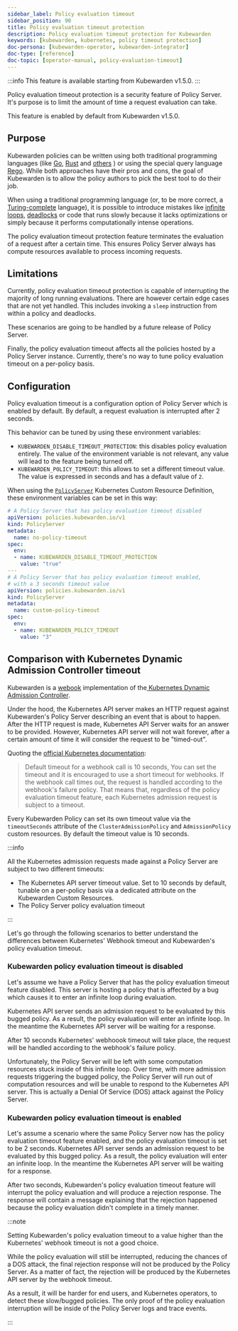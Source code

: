 ```yaml
---
sidebar_label: Policy evaluation timeout
sidebar_position: 90
title: Policy evaluation timeout protection
description: Policy evaluation timeout protection for Kubewarden
keywords: [kubewarden, kubernetes, policy timeout protection]
doc-persona: [kubewarden-operator, kubewarden-integrator]
doc-type: [reference]
doc-topic: [operator-manual, policy-evaluation-timeout]
---
```


<head>
  <link rel="canonical" href="https://docs.kubewarden.io/reference/policy-evaluation-timeout"/>
</head>


:::info
This feature is available starting from Kubewarden v1.5.0.
:::

Policy evaluation timeout protection is a security feature of Policy Server.
It's purpose is to limit the amount of time a request evaluation can take.

This feature is enabled by default from Kubewarden v1.5.0.

## Purpose

Kubewarden policies can be written using both traditional programming languages
(like [Go](../tutorials/writing-policies/go/01-intro-go.md),
[Rust](../tutorials/writing-policies/rust/01-intro-rust.md) and
[others](../tutorials/writing-policies/index.md)
) or using the special query language [Rego](../tutorials/writing-policies/rego/01-intro-rego.md).
While both approaches have their pros and cons, the goal of Kubewarden is to allow the policy
authors to pick the best tool to do their job.

When using a traditional programming language (or, to be
more correct, a [Turing-complete](https://en.wikipedia.org/wiki/Turing_completeness)
language), it is possible to introduce mistakes like
[infinite loops](https://en.wikipedia.org/wiki/Infinite_loop),
[deadlocks](https://en.wikipedia.org/wiki/Deadlock) or code that runs slowly
because it lacks optimizations or simply because it performs computationally
intense operations.

The policy evaluation timeout protection feature terminates the evaluation of
a request after a certain time. This ensures Policy Server always has compute
resources available to process incoming requests.

## Limitations

Currently, policy evaluation timeout protection is capable of interrupting
the majority of long running evaluations.
There are however certain edge cases that are not yet handled. This includes
invoking a `sleep` instruction from within a policy and deadlocks.

These scenarios are going to be handled by a future release of Policy Server.

Finally, the policy evaluation timeout affects all the policies hosted by a
Policy Server instance. Currently, there's no way to tune policy evaluation timeout
on a per-policy basis.

## Configuration

Policy evaluation timeout is a configuration option of Policy Server which is
enabled by default.
By default, a request evaluation is interrupted after 2 seconds.

This behavior can be tuned by using these environment variables:

* `KUBEWARDEN_DISABLE_TIMEOUT_PROTECTION`: this disables policy evaluation entirely.
  The value of the environment variable is not relevant, any value will lead to the
  feature being turned off.
* `KUBEWARDEN_POLICY_TIMEOUT`: this allows to set a different timeout value. The
  value is expressed in seconds and has a default value of `2`.

When using the [`PolicyServer`](https://doc.crds.dev/github.com/kubewarden/kubewarden-controller/policies.kubewarden.io/PolicyServer/v1@v1.4.2)
Kubernetes Custom Resource Definition, these environment variables can be set in
this way:

```yaml
# A Policy Server that has policy evaluation timeout disabled
apiVersion: policies.kubewarden.io/v1
kind: PolicyServer
metadata:
  name: no-policy-timeout
spec:
  env:
  - name: KUBEWARDEN_DISABLE_TIMEOUT_PROTECTION
    value: "true"
---
# A Policy Server that has policy evaluation timeout enabled,
# with a 3 seconds timeout value
apiVersion: policies.kubewarden.io/v1
kind: PolicyServer
metadata:
  name: custom-policy-timeout
spec:
  env:
  - name: KUBEWARDEN_POLICY_TIMEOUT
    value: "3"
```

## Comparison with Kubernetes Dynamic Admission Controller timeout

Kubewarden is a [webook](https://en.wikipedia.org/wiki/Webhook) implementation of  the[ Kubernetes Dynamic Admission Controller](https://kubernetes.io/docs/reference/access-authn-authz/extensible-admission-controllers/).

Under the hood, the Kubernetes API server makes an HTTP request against  Kubewarden's Policy Server
describing an event that is about to happen. After the HTTP request is made,
Kubernetes API Server waits for an answer to be provided. However, Kubernetes
API server will not wait forever, after a certain amount of time it will
consider the request to be "timed-out".

Quoting the [official Kubernetes documentation](https://kubernetes.io/docs/reference/access-authn-authz/extensible-admission-controllers/#timeouts):

> Default timeout for a webhook call is 10 seconds, You can set the timeout and
> it is encouraged to use a short timeout for webhooks.
> If the webhook call times out, the request is handled according to the
> webhook's failure policy.
That means that, regardless of the policy evaluation timeout feature, each
Kubernetes admission request is subject to a timeout.

Every Kubewarden Policy can set its own timeout value via the `timeoutSeconds`
attribute of the `ClusterAdmissionPolicy` and `AdmissionPolicy` custom resources.
By default the timeout value is 10 seconds.

:::info

All the Kubernetes admission requests made against a Policy Server are subject
to two different timeouts:

* The Kubernetes API server timeout value. Set to 10 seconds by default, tunable
  on a per-policy basis via a dedicated attribute on the Kubewarden Custom Resources.
* The Policy Server policy evaluation timeout

:::

Let's go through the following scenarios to better understand the differences
between Kubernetes' Webhook timeout and Kubewarden's policy evaluation timeout.

### Kubewarden policy evaluation timeout is disabled

Let's assume we have a Policy Server that has the policy evaluation timeout
feature disabled. This server is hosting a policy that is affected by a bug
which causes it to enter an infinite loop during evaluation.

Kubernetes API server sends an admission request to be evaluated by this
bugged policy. As a result, the policy evaluation will enter an infinite loop.
In the meantime the Kubernetes API server will be waiting for a response.

After 10 seconds Kubernetes' webhoook timeout will take place, the request
will be handled according to the webhook's failure policy.

Unfortunately, the Policy Server will be left with some computation resources stuck
inside of this infinite loop. Over time, with more admission requests
triggering the bugged policy, the Policy Server will run out of computation resources
and will be unable to respond to the Kubernetes API server. This is actually a
Denial Of Service (DOS) attack against the Policy Server.

### Kubewarden policy evaluation timeout is enabled

Let's assume a scenario where the same Policy Server now has the policy evaluation timeout
feature enabled, and the policy evaluation timeout is set to be 2 seconds.
Kubernetes API server sends an admission request to be evaluated by this
bugged policy. As a result, the policy evaluation will enter an infinite loop.
In the meantime the Kubernetes API server will be waiting for a response.

After two seconds, Kubewarden's policy evaluation timeout feature will interrupt
the policy evaluation and will produce a rejection response.
The response will contain a message explaining that the rejection
happened because the policy evaluation didn't complete in a timely manner.

:::note

Setting Kubewarden's policy evaluation timeout to a value higher than the
Kubernetes' webhook timeout is not a good choice.

While the policy evaluation will still be interrupted, reducing the chances
of a DOS attack, the final rejection response will not be produced by the Policy
Server. As a matter of fact, the rejection will be produced by the Kubernetes
API server by the webhook timeout.

As a result, it will be harder for end users, and Kubernetes operators, to
detect these slow/bugged policies. The only proof of the policy evaluation
interruption will be inside of the Policy Server logs and trace events.

:::
